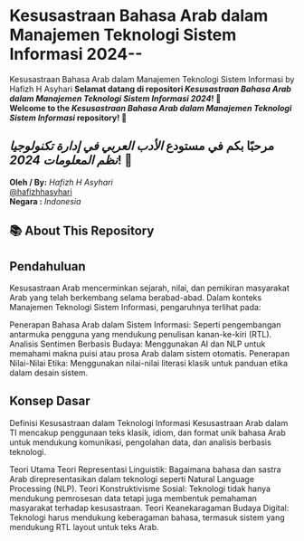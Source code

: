 # Kesusastraan Bahasa Arab dalam Manajemen Teknologi Sistem Informasi 2024--

Kesusastraan Bahasa Arab dalam Manajemen Teknologi Sistem Informasi by Hafizh H Asyhari
**Selamat datang di repositori *Kesusastraan Bahasa Arab dalam Manajemen Teknologi Sistem Informasi 2024*! 🎉**  
**Welcome to the *Kesusastraan Bahasa Arab dalam Manajemen Teknologi Sistem Informasi* repository! 🎉**

**مرحبًا بكم في مستودع *الأدب العربي في إدارة تكنولوجيا نظم المعلومات 2024*! 🎉**
---
**Oleh / By:** *Hafizh H Asyhari*  
[@hafizhhasyhari](#)  
**Negara :** *Indonesia*
## 📚 About This Repository  
## Pendahuluan
Kesusastraan Arab mencerminkan sejarah, nilai, dan pemikiran masyarakat Arab yang telah berkembang selama berabad-abad. Dalam konteks Manajemen Teknologi Sistem Informasi, pengaruhnya terlihat pada:

Penerapan Bahasa Arab dalam Sistem Informasi: Seperti pengembangan antarmuka pengguna yang mendukung penulisan kanan-ke-kiri (RTL).
Analisis Sentimen Berbasis Budaya: Menggunakan AI dan NLP untuk memahami makna puisi atau prosa Arab dalam sistem otomatis.
Penerapan Nilai-Nilai Etika: Menggunakan nilai-nilai literasi klasik untuk panduan etika dalam desain sistem.

## Konsep Dasar
Definisi Kesusastraan dalam Teknologi Informasi
Kesusastraan Arab dalam TI mencakup penggunaan teks klasik, idiom, dan format unik bahasa Arab untuk mendukung komunikasi, pengolahan data, dan analisis berbasis teknologi.

Teori Utama
Teori Representasi Linguistik:
Bagaimana bahasa dan sastra Arab direpresentasikan dalam teknologi seperti Natural Language Processing (NLP).
Teori Konstruktivisme Sosial:
Teknologi tidak hanya mendukung pemrosesan data tetapi juga membentuk pemahaman masyarakat terhadap kesusastraan.
Teori Keanekaragaman Budaya Digital:
Teknologi harus mendukung keberagaman bahasa, termasuk sistem yang mendukung RTL layout untuk teks Arab.

